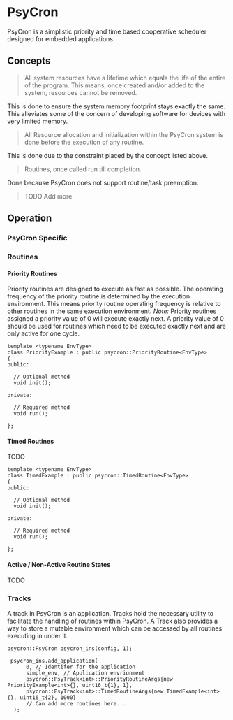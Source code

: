 # PsyCron

PsyCron is a simplistic priority and time based cooperative scheduler designed for embedded applications. 

## Concepts

> All system resources have a lifetime which equals the life of the entire of the program. This means, once created and/or added to the system, resources cannot be removed.

This is done to ensure the system memory footprint stays exactly the same. This alleviates some of the concern of developing software for devices with very limited memory.

> All Resource allocation and initialization within the PsyCron system is done before the execution of any routine.

This is done due to the constraint placed by the concept listed above.

> Routines, once called run till completion.

Done because PsyCron does not support routine/task preemption.

> TODO Add more

## Operation

### PsyCron Specific

### Routines

#### Priority Routines

Priority routines are designed to execute as fast as possible. The operating frequency of the priority routine is determined by the execution environment. This means priority routine operating frequency is relative to other routines in the same execution environment. *Note:* Priority routines assigned a priority value of 0 will execute exactly next. A priority value of 0 should be used for routines which need to be executed exactly next and are only active for one cycle.

```
template <typename EnvType>
class PriorityExample : public psycron::PriorityRoutine<EnvType>
{
public:
  
  // Optional method 
  void init();
  
private:

  // Required method
  void run();
  
};
```

#### Timed Routines

TODO

```
template <typename EnvType>
class TimedExample : public psycron::TimedRoutine<EnvType>
{
public:
  
  // Optional method 
  void init();
  
private:

  // Required method
  void run();
  
};
```

#### Active / Non-Active Routine States

TODO

### Tracks

A track in PsyCron is an application. Tracks hold the necessary utility to facilitate the handling of routines within PsyCron. A Track also provides a way to store a mutable environment which can be accessed by all routines executing in under it. 

```
psycron::PsyCron psycron_ins(config, 1);

 psycron_ins.add_application(
      0, // Identifer for the application 
      simple_env, // Application envrionment
      psycron::PsyTrack<int>::PriorityRoutineArgs{new PriorityExample<int>{}, uint16_t{1}, 1},
      psycron::PsyTrack<int>::TimedRoutineArgs{new TimedExample<int>{}, uint16_t{2}, 1000}
      // Can add more routines here...
  );

```
